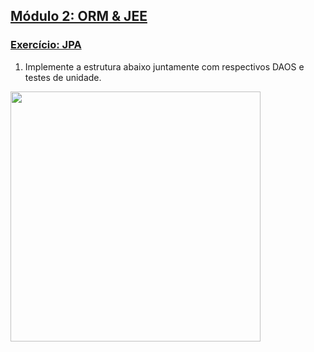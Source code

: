 ## [Módulo 2: ORM & JEE](https://aula-java.github.io/aulas/modulo-2.html)

### [Exercício: JPA](https://aula-java.github.io/aulas/jpa/)

1. Implemente a estrutura abaixo juntamente com respectivos DAOS e testes de unidade.
<img height="400" src="https://aula-java.github.io/aulas/maven/img/exercicio.png">
